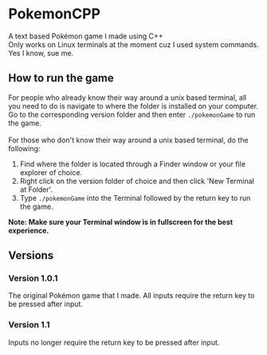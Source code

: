 # PokemonCPP
A text based Pokémon game I made using C++ <br>
Only works on Linux terminals at the moment cuz I used system commands. Yes I know, sue me.

## How to run the game
For people who already know their way around a unix based terminal, all you need to do is navigate to where the folder is installed on your computer. Go to the corresponding version folder and then enter `./pokemonGame` to run the game.
<br><br>
For those who don't know their way around a unix based terminal, do the following:
1. Find where the folder is located through a Finder window or your file explorer of choice. <br>
2. Right click on the version folder of choice and then click 'New Terminal at Folder'. <br>
3. Type `./pokemonGame` into the Terminal followed by the return key to run the game. <br>

**Note: Make sure your Terminal window is in fullscreen for the best experience.**

## Versions
### Version 1.0.1
The original Pokémon game that I made. All inputs require the return key to be pressed after input.

### Version 1.1
Inputs no longer require the return key to be pressed after input.
